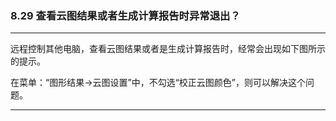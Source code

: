 ﻿### 8.29  查看云图结果或者生成计算报告时异常退出？
---

远程控制其他电脑，查看云图结果或者是生成计算报告时，经常会出现如下图所示的提示。





在菜单：“图形结果→云图设置”中，不勾选“校正云图颜色”，则可以解决这个问题。





---
